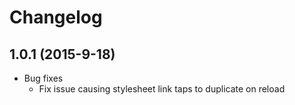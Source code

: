 # Changelog

## 1.0.1 (2015-9-18)

* Bug fixes
  * Fix issue causing stylesheet link taps to duplicate on reload
